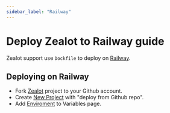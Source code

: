 ```yaml
---
sidebar_label: "Railway"
---
```


# Deploy Zealot to Railway guide

Zealot support use `Dockfile` to deploy on [Railway](https://railway.app/).

## Deploying on Railway

- Fork [Zealot](https://github.com/tryzealot/zealot/fork) project to your Github account.
- Create [New Project](https://railway.app/new) with "deploy from Github repo".
- Add [Enviroment](/docs/self-hosted/configuration/environment-variables) to Variables page.
